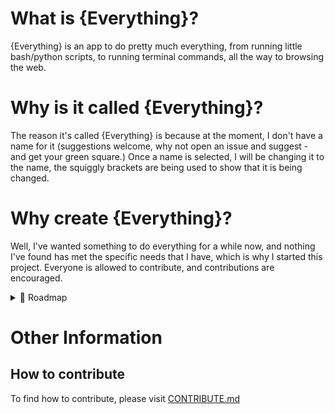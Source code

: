 # What is {Everything}?
{Everything} is an app to do pretty much everything, from running little bash/python scripts, to running terminal commands, all the way to browsing the web.

# Why is it called {Everything}?
The reason it's called {Everything} is because at the moment, I don't have a name for it (suggestions welcome, why not open an issue and suggest - and get your green square.) Once a name is selected, I will be changing it to the name, the squiggly brackets are being used to show that it is being changed.

# Why create {Everything}?
Well, I've wanted something to do everything for a while now, and nothing I've found has met the specific needs that I have, which is why I started this project. Everyone is allowed to contribute, and contributions are encouraged.

<details>
<summary>📁 Roadmap</summary>
<br>

   | Task | Status | Expected Release |  |
   | :--- | :--- | :--- | :--- |
   | Add window | In Progress | v0.1 |  |
   | Add scrip tab | Not Started | v0.1 |  |
   | Add run script buttons | Not Started | v0.1 |  |
   | Add terminal tab  | Not Started | v0.5 |  |
<br>
</details>

# Other Information
## How to contribute
To find how to contribute, please visit [CONTRIBUTE.md](CONTRIBUTE.md)
